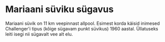 # Mariaani süviku sügavus

Mariaani süvik on 11 km veepinnast allpool. Esimest korda käisid inimesed
Challenger'i tipus (kõige sügavam punkt süvikus) 1960 aastal. Üllatuseks leiti
isegi nii sügavalt vee alt elu.
